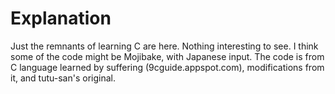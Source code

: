 # Explanation
Just the remnants of learning C are here.
Nothing interesting to see.
I think some of the code might be Mojibake, with Japanese input.
The code is from C language learned by suffering
 (9cguide.appspot.com), modifications from it, and tutu-san's original.